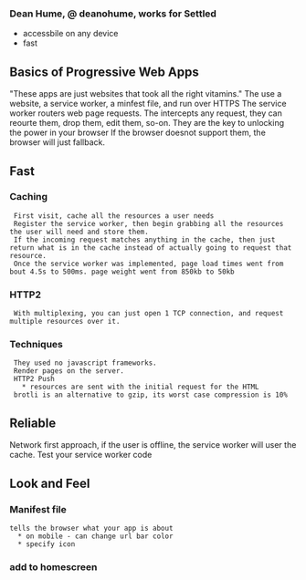 ### Dean Hume, @ deanohume, works for Settled

  * accessbile on any device
  * fast

## Basics of Progressive Web Apps
  "These apps are just websites that took all the right vitamins."
  The use a website, a service worker, a minfest file, and run over HTTPS
  The service worker routers web page requests.
    The intercepts any request, they can reourte them, drop them, edit them, so-on.
    They are the key to unlocking the power in your browser
    If the browser doesnot support them, the browser will just fallback.
## Fast
   ### Caching
     First visit, cache all the resources a user needs
     Register the service worker, then begin grabbing all the resources the user will need and store them.
     If the incoming request matches anything in the cache, then just return what is in the cache instead of actually going to request that resource. 
     Once the service worker was implemented, page load times went from bout 4.5s to 500ms. page weight went from 850kb to 50kb
   ### HTTP2
     With multiplexing, you can just open 1 TCP connection, and request multiple resources over it.
   ### Techniques
     They used no javascript frameworks.
     Render pages on the server.
     HTTP2 Push
       * resources are sent with the initial request for the HTML
     brotli is an alternative to gzip, its worst case compression is 10%
## Reliable
   Network first approach, if the user is offline, the service worker will user the cache.
   Test your service worker code
## Look and Feel
  ### Manifest file
    tells the browser what your app is about
      * on mobile - can change url bar color
      * specify icon
  ### add to homescreen
